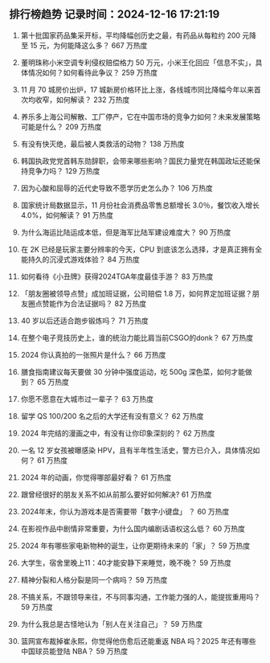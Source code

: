 
## 排行榜趋势 记录时间：2024-12-16 17:21:19
  
  1. 第十批国家药品集采开标，平均降幅创历史之最，有药品从每粒约 200 元降至 15 元，为何能降这么多？ 667 万热度
    
  2. 董明珠称小米空调专利侵权赔偿格力 50 万元，小米王化回应「信息不实」，具体情况如何？如何看待此争议？ 259 万热度
    
  3. 11 月 70 城房价出炉，17 城新房价格环比上涨，各线城市同比降幅今年以来首次均收窄，如何解读？ 232 万热度
    
  4. 养乐多上海公司解散、工厂停产，它在中国市场的竞争力如何？未来发展策略可能是什么？ 209 万热度
    
  5. 有没有快灭绝，最后被人类救活的动物？ 138 万热度
    
  6. 韩国执政党党首韩东勋辞职，会带来哪些影响？国民力量党在韩国政坛还能保持竞争力吗？ 129 万热度
    
  7. 因为心酸和屈辱的近代史导致不愿学历史怎么办？ 106 万热度
    
  8. 国家统计局数据显示，11 月份社会消费品零售总额增长 3.0％，餐饮收入增长 4.0%，如何解读？ 91 万热度
    
  9. 为什么海运比陆运成本低，但是海军比陆军建设难度大？ 90 万热度
    
  10. 在 2K 已经是玩家主要分辨率的今天，CPU 到底该怎么选择，才是真正拥有全能持久的沉浸式游戏体验？ 84 万热度
    
  11. 如何看待《小丑牌》获得2024TGA年度最佳手游？ 83 万热度
    
  12. 「朋友圈被领导点赞」成加班证据，公司赔偿 1.8 万，如何界定加班证据？朋友圈点赞能作为合法证据吗？ 82 万热度
    
  13. 40 岁以后还适合跑步锻炼吗？ 71 万热度
    
  14. 在整个电子竞技历史上，谁的统治力能比肩当前CSGO的donk？ 67 万热度
    
  15. 2024 你认真拍的一张照片是什么？ 66 万热度
    
  16. 膳食指南建议每天要做 30 分钟中强度运动，吃 500g 深色菜，如何才能做到？ 65 万热度
    
  17. 你愿不愿意在大城市过一辈子？ 63 万热度
    
  18. 留学 QS 100/200 名之后的大学还有没有意义？ 62 万热度
    
  19. 2024 年完结的漫画之中，有没有让你印象深刻的？ 62 万热度
    
  20. 一名 12 岁女孩被曝感染 HPV，且有半年性生活史，警方已介入，具体情况如何？ 61 万热度
    
  21. 2024 年的动画，你觉得哪部最好看？ 61 万热度
    
  22. 跟曾经很好的朋友关系不如从前那么要好如何解决? 61 万热度
    
  23. 2024年末，你认为游戏本是否需要带「数字小键盘」 ？ 60 万热度
    
  24. 在影视作品中剧情非常重要，为什么国内编剧话语权这么低？ 60 万热度
    
  25. 2024 年有哪些家电新物种的诞生，让你更期待未来的「家」？ 59 万热度
    
  26. 大学生，宿舍里晚上11：40才能安静下来睡觉，晚不晚？ 59 万热度
    
  27. 精神分裂和人格分裂是同一个病吗？ 59 万热度
    
  28. 不搞关系，不跟领导来往，不与同事沟通，工作能力强的人，能提拔重用吗？ 59 万热度
    
  29. 为什么我总是古怪地认为「别人在关注自己」？ 59 万热度
    
  30. 篮网宣布裁掉崔永熙，你觉得他伤愈后还能重返 NBA 吗？2025 年还有哪些中国球员能登陆 NBA？ 59 万热度
    